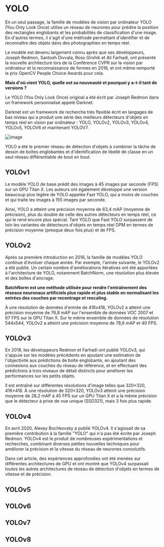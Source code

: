 # YOLO
En un seul passage, la famille de modèles de vision par ordinateur YOLO (You Only Look Once) utilise un réseau de neurones pour prédire la position des rectangles englobants et les probabilités de classification d'une image. En d'autres termes, il s'agit d'une méthode permettant d'identifier et de reconnaître des objets dans des photographies en temps réel.

Le modèle est devenu largement connu après que ses développeurs, Joseph Redmon, Santosh Divvala, Ross Girshik et Ali Farhadi, ont présenté la nouvelle architecture lors de la Conférence CVPR sur la vision par ordinateur et la reconnaissance de formes en 2016, et ont même remporté le prix OpenCV People Choice Awards pour cela.

**Mais d'où vient YOLO, quelle est sa nouveauté et pourquoi y a-t-il tant de versions ?**

Le YOLO (You Only Look Once) original a été écrit par Joseph Redmon dans un framework personnalisé appelé Darknet.

Darknet est un framework de recherche très flexible écrit en langages de bas niveau qui a produit une série des meilleurs détecteurs d'objets en temps réel en vision par ordinateur : YOLO, YOLOv2, YOLOv3, YOLOv4, YOLOv5, YOLOV6 et maintenant YOLOV7.

![image](https://user-images.githubusercontent.com/123757632/233953603-167b62b9-d741-43eb-8918-deb5674aa126.png)

YOLO a été le premier réseau de détection d'objets à combiner la tâche de dessin de boîtes englobantes et d'identification de libellé de classe en un seul réseau différentiable de bout en bout.

## YOLOv1

Le modèle YOLO de base prédit des images à 45 images par seconde (FPS) sur un GPU Titan X. Les auteurs ont également développé une version beaucoup plus légère de YOLO appelée Fast YOLO, qui a moins de couches et qui traite les images à 155 images par seconde.

Ainsi, YOLO a atteint une précision moyenne de 63,4 mAP (moyenne de précision), plus du double de celle des autres détecteurs en temps réel, ce qui le rend encore plus spécial. Tant YOLO que Fast YOLO surpassent de loin les variantes de détecteurs d'objets en temps réel DPM en termes de précision moyenne (presque deux fois plus) et de FPS.


## YOLOv2

Après sa première introduction en 2016, la famille de modèles YOLO continue d'évoluer chaque année. Par exemple, l'année suivante, le YOLOv2 a été publié. Un certain nombre d'améliorations itératives ont été apportées à l'architecture de YOLO, notamment BatchNorm, une résolution plus élevée et des boîtes d'ancrage.

**BatchNorm est une méthode utilisée pour rendre l'entraînement des réseaux neuronaux artificiels plus rapide et plus stable en normalisant les entrées des couches par recentrage et rescaling.**

À une résolution de données d'entrée de 416x416, YOLOv2 a atteint une précision moyenne de 76,8 mAP sur l'ensemble de données VOC 2007 et 67 FPS sur le GPU Titan X. Sur le même ensemble de données de résolution 544x544, YOLOv2 a atteint une précision moyenne de 78,6 mAP et 40 FPS.

## YOLOv3

En 2018, les développeurs Redmon et Farhadi ont publié YOLOv3, qui s'appuie sur les modèles précédents en ajoutant une estimation de l'objectivité aux prédictions de boîte englobante, en ajoutant des connexions aux couches du réseau de référence, et en effectuant des prédictions à trois niveaux de détail distincts pour améliorer les performances sur les petits objets.

Il est entraîné sur différentes résolutions d'image telles que 320×320, 416×416. À une résolution de 320×320, YOLOv3 atteint une précision moyenne de 28,2 mAP à 45 FPS sur un GPU Titan X et a la même précision que le détecteur à prise de vue unique (SSD321), mais 3 fois plus rapide.

## YOLOv4

En avril 2020, Alexey Bochkovsky a publié YOLOv4. Il s'agissait de sa première contribution à la famille "YOLO" qui n'a pas été écrite par Joseph Redmon. YOLOv4 est le produit de nombreuses expérimentations et recherches, combinant diverses petites nouvelles techniques pour améliorer la précision et la vitesse du réseau de neurones convolutifs.

Dans cet article, des expériences approfondies ont été menées sur différentes architectures de GPU et ont montré que YOLOv4 surpassait toutes les autres architectures de réseau de détection d'objets en termes de vitesse et de précision.

## YOLOv5

## YOLOv6

## YOLOv7

## YOLOv8


